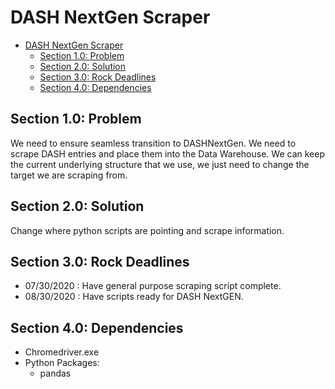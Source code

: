 # DASH NextGen Scraper

- [DASH NextGen Scraper](#dash-nextgen-scraper)
  - [Section 1.0: Problem](#section-10-problem)
  - [Section 2.0: Solution](#section-20-solution)
  - [Section 3.0: Rock Deadlines](#section-30-rock-deadlines)
  - [Section 4.0: Dependencies](#section-40-dependencies)

## Section 1.0: Problem

We need to ensure seamless transition to DASHNextGen. We need to scrape DASH entries and place them into the Data Warehouse. We can keep the current underlying structure that we use, we just need to change the target we are scraping from.

## Section 2.0: Solution

Change where python scripts are pointing and scrape information.

## Section 3.0: Rock Deadlines

- 07/30/2020 : Have general purpose scraping script complete.
- 08/30/2020 : Have scripts ready for DASH NextGEN.

## Section 4.0: Dependencies

- Chromedriver.exe
- Python Packages:
  - pandas
